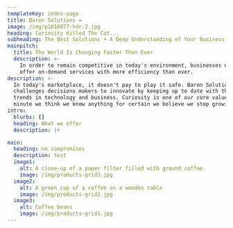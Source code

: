 ```yaml
---
templateKey: index-page
title: Baron Solutions =
image: /img/p1010877-hdr-2.jpg
heading: Curiosity Killed The Cat...
subheading: The Best Solutions + A Deep Understanding of Your Business
mainpitch:
  title: The World Is Changing Faster Than Ever
  description: >-
    In order to remain competitive in today's environment, businesses need to
    offer on-demand services with more efficiency than ever. 
description: >-
  In today's marketplace, it doesn't pay to play it safe. Baron Solutions
  challenges decisions makers to innovate by keeping up to date with the latest
  trends in technology and business. Curiosity is one of our core values and the
  minute we think we know anything for certain we believe we stop growing. 
intro:
  blurbs: []
  heading: What we offer
  description: |+

main:
  heading: no compromises
  description: test
  image1:
    alt: A close-up of a paper filter filled with ground coffee
    image: /img/products-grid3.jpg
  image2:
    alt: A green cup of a coffee on a wooden table
    image: /img/products-grid2.jpg
  image3:
    alt: Coffee beans
    image: /img/products-grid1.jpg
---
```


